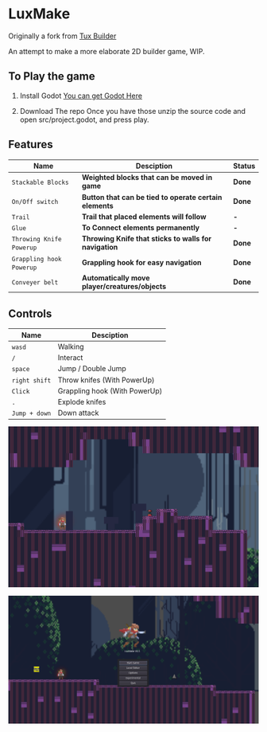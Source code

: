 # LuxMake 
Originally a fork from [Tux Builder](https://github.com/Alzter/TuxBuilder)

An attempt to make a more elaborate 2D builder game, WIP.


## To Play the game
1. Install Godot
[You can get Godot Here](https://godotengine.org/)

2. Download The repo 
Once you have those unzip the source code and open src/project.godot, and press play.

## Features 
Name | Desciption | Status
--- | --- | ---
`Stackable Blocks` | **Weighted blocks that can be moved in game** | **Done**
`On/Off switch` | **Button that can be tied to operate certain elements** | **Done**
`Trail` | **Trail that placed elements will follow** | **-**
`Glue` | **To Connect elements permanently** | **-**
`Throwing Knife Powerup` | **Throwing Knife that sticks to walls for navigation** | **Done**
`Grappling hook Powerup` | **Grappling hook for easy navigation** | **Done**
`Conveyer belt` | **Automatically move player/creatures/objects** | **Done**
## Controls

Name | Desciption 
--- | --- 
`wasd`| Walking
`/` | Interact
`space` | Jump / Double Jump
`right shift` | Throw knifes (With PowerUp)
`Click` | Grappling hook (With PowerUp)
`.` | Explode knifes
`Jump + down` | Down attack


![Screenshot](./LuxMake.png)

![Screenshot_menu](./menu.png)